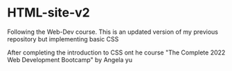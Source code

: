 # HTML-site-v2
Following the Web-Dev course. This is an updated version of my previous repository but implementing basic CSS


After completing the introduction to CSS ont he course "The Complete 2022 Web Development Bootcamp" by Angela yu
